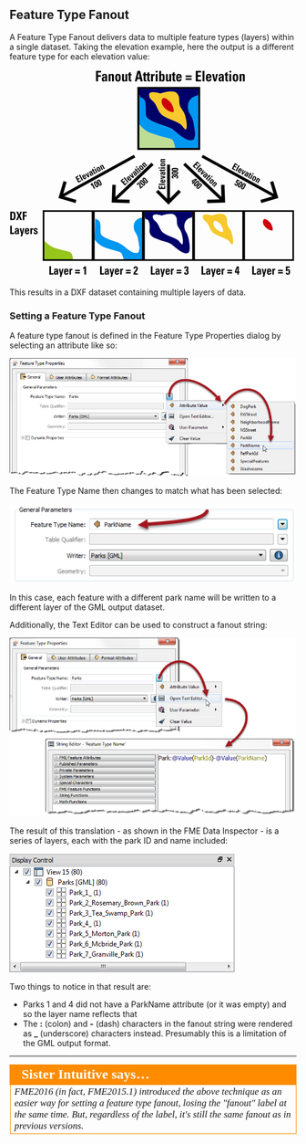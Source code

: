 ## Feature Type Fanout ##

A Feature Type Fanout delivers data to multiple feature types (layers) within a single dataset. Taking the elevation example, here the output is a different feature type for each elevation value:

![](./Images/4.06.FeatureTypeFanoutDiagram.png)

This results in a DXF dataset containing multiple layers of data.

### Setting a Feature Type Fanout ###

A feature type fanout is defined in the Feature Type Properties dialog by selecting an attribute like so:

![](./Images/4.08.SettingFeatureTypeFanout.png)

The Feature Type Name then changes to match what has been selected:

![](./Images/4.11.FeatureTypeFanoutFTName.png)

In this case, each feature with a different park name will be written to a different layer of the GML output dataset.

Additionally, the Text Editor can be used to construct a fanout string:

![](./Images/4.09.SettingFeatureTypeFanoutEditor.png)

The result of this translation - as shown in the FME Data Inspector - is a series of layers, each with the park ID and name included:

![](./Images/4.10.FeatureTypeFanoutResult.png)

Two things to notice in that result are:

- Parks 1 and 4 did not have a ParkName attribute (or it was empty) and so the layer name reflects that
- The **:** (colon) and **-** (dash) characters in the fanout string were rendered as **_** (underscore) characters instead. Presumably this is a limitation of the GML output format. 

---

<table style="border-spacing: 0px">
<tr>
<td style="vertical-align:middle;background-color:darkorange;border: 2px solid darkorange">
<i class="fa fa-quote-left fa-lg fa-pull-left fa-fw" style="color:white;padding-right: 12px;vertical-align:text-top"></i>
<span style="color:white;font-size:x-large;font-weight: bold;font-family:serif">Sister Intuitive says…</span>
</td>
</tr>

<tr>
<td style="border: 1px solid darkorange">
<span style="font-family:serif; font-style:italic; font-size:larger">
FME2016 (in fact, FME2015.1) introduced the above technique as an easier way for setting a feature type fanout, losing the "fanout" label at the same time. But, regardless of the label, it's still the same fanout as in previous versions. 
</span>
</td>
</tr>
</table>

